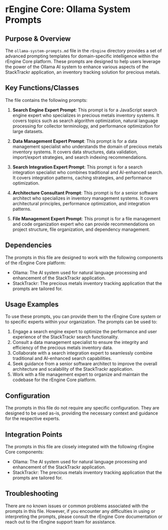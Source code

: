 # rEngine Core: Ollama System Prompts

## Purpose & Overview

The `ollama-system-prompts.md` file in the `rEngine` directory provides a set of advanced prompting templates for domain-specific intelligence within the rEngine Core platform. These prompts are designed to help users leverage the power of the Ollama AI system to enhance various aspects of the StackTrackr application, an inventory tracking solution for precious metals.

## Key Functions/Classes

The file contains the following prompts:

1. **Search Engine Expert Prompt**: This prompt is for a JavaScript search engine expert who specializes in precious metals inventory systems. It covers topics such as search algorithm optimization, natural language processing for collector terminology, and performance optimization for large datasets.

1. **Data Management Expert Prompt**: This prompt is for a data management specialist who understands the domain of precious metals inventory systems. It covers data structures, data validation, import/export strategies, and search indexing recommendations.

1. **Search Integration Expert Prompt**: This prompt is for a search integration specialist who combines traditional and AI-enhanced search. It covers integration patterns, caching strategies, and performance optimization.

1. **Architecture Consultant Prompt**: This prompt is for a senior software architect who specializes in inventory management systems. It covers architectural principles, performance optimization, and integration patterns.

1. **File Management Expert Prompt**: This prompt is for a file management and code organization expert who can provide recommendations on project structure, file organization, and dependency management.

## Dependencies

The prompts in this file are designed to work with the following components of the rEngine Core platform:

- Ollama: The AI system used for natural language processing and enhancement of the StackTrackr application.
- StackTrackr: The precious metals inventory tracking application that the prompts are tailored for.

## Usage Examples

To use these prompts, you can provide them to the rEngine Core system or to specific experts within your organization. The prompts can be used to:

1. Engage a search engine expert to optimize the performance and user experience of the StackTrackr search functionality.
2. Consult a data management specialist to ensure the integrity and efficiency of the precious metals inventory data.
3. Collaborate with a search integration expert to seamlessly combine traditional and AI-enhanced search capabilities.
4. Seek guidance from a senior software architect to improve the overall architecture and scalability of the StackTrackr application.
5. Work with a file management expert to organize and maintain the codebase for the rEngine Core platform.

## Configuration

The prompts in this file do not require any specific configuration. They are designed to be used as-is, providing the necessary context and guidance for the respective experts.

## Integration Points

The prompts in this file are closely integrated with the following rEngine Core components:

- Ollama: The AI system used for natural language processing and enhancement of the StackTrackr application.
- StackTrackr: The precious metals inventory tracking application that the prompts are tailored for.

## Troubleshooting

There are no known issues or common problems associated with the prompts in this file. However, if you encounter any difficulties in using or interpreting the prompts, please consult the rEngine Core documentation or reach out to the rEngine support team for assistance.
